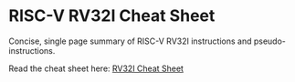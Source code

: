 # RISC-V RV32I Cheat Sheet
Concise, single page summary of RISC-V RV32I instructions and pseudo-instructions.

Read the cheat sheet here: [RV32I Cheat Sheet](RV32I_Cheat_Sheet.pdf)
